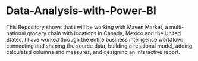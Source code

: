# Data-Analysis-with-Power-BI
This Repository shows that i will be working with Maven Market, a multi-national grocery chain with locations in Canada, Mexico and the United States. I have worked through the entire business intelligence workflow: connecting and shaping the source data, building a relational model, adding calculated columns and measures, and designing an interactive report.
